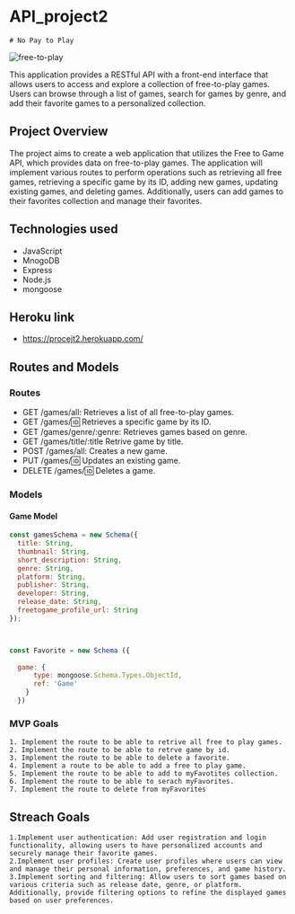 # API_project2


    # No Pay to Play

![free-to-play](https://github.com/AleksBulajic/API_project2/blob/main/images/free-to-play.png?raw=true)

This application provides a RESTful API with a front-end interface that allows users to access and explore a collection of free-to-play games. Users can browse through a list of games, search for games by genre, and add their favorite games to a personalized collection.

## Project Overview

The project aims to create a web application that utilizes the Free to Game API, which provides data on free-to-play games. The application will implement various routes to perform operations such as retrieving all free games, retrieving a specific game by its ID, adding new games, updating existing games, and deleting games. Additionally, users can add games to their favorites collection and manage their favorites.

## Technologies used
 - JavaScript 
 - MnogoDB
 - Express
 - Node.js
 - mongoose

## Heroku link
 - https://procejt2.herokuapp.com/

## Routes and Models

### Routes

- GET /games/all: Retrieves a list of all free-to-play games.
- GET /games/:id: Retrieves a specific game by its ID.
- GET /games/genre/:genre: Retrieves games based on genre.
- GET /games/title/:title Retrive game by title.
- POST /games/all: Creates a new game.
- PUT /games/:id: Updates an existing game.
- DELETE /games/:id: Deletes a game.


### Models

#### Game Model

```javascript
const gamesSchema = new Schema({
  title: String,
  thumbnail: String,
  short_description: String,
  genre: String,
  platform: String,
  publisher: String,
  developer: String,
  release_date: String,
  freetogame_profile_url: String
});
```

```javascript


const Favorite = new Schema ({
 
  game: {
      type: mongoose.Schema.Types.ObjectId,
      ref: 'Game'
    }
  })
```

### MVP Goals
    1. Implement the route to be able to retrive all free to play games.
    2. Implement the route to be able to retrve game by id.
    3. Implement the route to be able to delete a favorite.
    4. Implement a route to be able to add a free to play game.
    5. Implement the route to be able to add to myFavotites collection.
    6. Implement the route to be able to serach myFavorites.
    7. Implement the route to delete from myFavorites

## Streach Goals

    1.Implement user authentication: Add user registration and login functionality, allowing users to have personalized accounts and securely manage their favorite games.
    2.Implement user profiles: Create user profiles where users can view and manage their personal information, preferences, and game history.
    3.Implement sorting and filtering: Allow users to sort games based on various criteria such as release date, genre, or platform. Additionally, provide filtering options to refine the displayed games based on user preferences.
